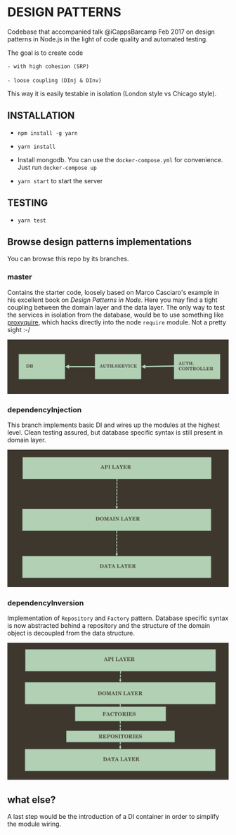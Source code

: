 # DESIGN PATTERNS

Codebase that accompanied talk @iCappsBarcamp Feb 2017 on design patterns in
Node.js in the light of code quality and automated testing.

The goal is to create code

    - with high cohesion (SRP)

    - loose coupling (DInj & DInv)

This way it is easily testable in isolation (London style vs Chicago style).

## INSTALLATION

- `npm install -g yarn`

- `yarn install`

- Install mongodb. You can use the `docker-compose.yml` for convenience. Just
  run `docker-compose up`

- `yarn start` to start the server

## TESTING

- `yarn test`


## Browse design patterns implementations

You can browse this repo by its branches.

### master

Contains the starter code, loosely based on Marco Casciaro's example in his excellent book on *Design Patterns in Node*. Here you may find a tight coupling between the domain layer and the data layer. The only way to test the services in isolation from the database, would be to use something like [proxyquire](https://github.com/thlorenz/proxyquire), which hacks directly into the node `require` module. Not a pretty sight :-/

![schema 1](/images/thighCoupling.png?raw=true)

### dependencyInjection

This branch implements basic DI and wires up the modules at the highest level. Clean testing assured, but database specific syntax is still present in domain layer.

![schema 2](/images/dependencyInjection.png?raw=true)

### dependencyInversion

Implementation of `Repository`  and `Factory` pattern. Database specific syntax is now abstracted behind a repository and the structure of the domain object is decoupled from the data structure.

![schema 3](/images/furtherAbstraction.png?raw=true)


## what else?

A last step would be the introduction of a DI container in order to simplify the module wiring.
